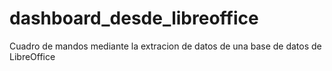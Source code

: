 # dashboard_desde_libreoffice
Cuadro de mandos mediante la extracion de datos de una base de datos de LibreOffice
